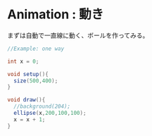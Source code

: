 # Animation : 動き

まずは自動で一直線に動く、ボールを作ってみる。

```java
//Example: one way

int x = 0;

void setup(){
  size(500,400);
}

void draw(){
  //background(204);
  ellipse(x,200,100,100);
  x = x + 1;
}
```

